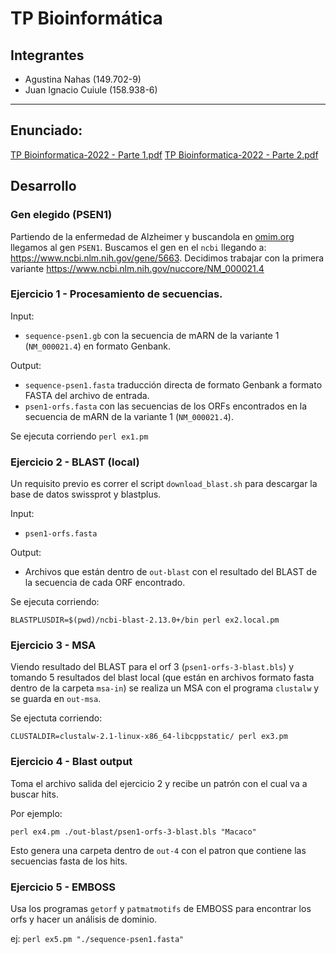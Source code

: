 # TP Bioinformática

## Integrantes

* Agustina Nahas (149.702-9)
* Juan Ignacio Cuiule (158.938-6)

---

## Enunciado:

[TP Bioinformatica-2022 - Parte 1.pdf](./TP%20Bioinformatica-2022%20-%20Parte%201.pdf)
[TP Bioinformatica-2022 - Parte 2.pdf](./TP%20Bioinformatica-2022%20-%20Parte%202.pdf)

## Desarrollo

### Gen elegido (PSEN1)

Partiendo de la enfermedad de Alzheimer y buscandola en [omim.org](https://www.omim.org/) llegamos al gen `PSEN1`. Buscamos el gen en el `ncbi` llegando a: https://www.ncbi.nlm.nih.gov/gene/5663. Decidimos trabajar con la primera variante https://www.ncbi.nlm.nih.gov/nuccore/NM_000021.4

### Ejercicio 1 - Procesamiento de secuencias.

Input:
- `sequence-psen1.gb` con la secuencia de mARN de la variante 1 (`NM_000021.4`) en formato Genbank.

Output:
- `sequence-psen1.fasta` traducción directa de formato Genbank a formato FASTA del archivo de entrada.
- `psen1-orfs.fasta` con las secuencias de los ORFs encontrados en la secuencia de mARN de la variante 1 (`NM_000021.4`).

Se ejecuta corriendo `perl ex1.pm`

### Ejercicio 2 - BLAST (local)

Un requisito previo es correr el script `download_blast.sh` para descargar la base de datos swissprot y blastplus.

Input:
- `psen1-orfs.fasta`

Output:
- Archivos que están dentro de `out-blast` con el resultado del BLAST de la secuencia de cada ORF encontrado.

Se ejecuta corriendo:

`BLASTPLUSDIR=$(pwd)/ncbi-blast-2.13.0+/bin perl ex2.local.pm`

### Ejercicio 3 - MSA

Viendo resultado del BLAST para el orf 3 (`psen1-orfs-3-blast.bls`) y tomando 5 resultados del blast local (que están en archivos formato fasta dentro de la carpeta `msa-in`) se realiza un MSA con el programa `clustalw` y se guarda en `out-msa`.

Se ejectuta corriendo:

`CLUSTALDIR=clustalw-2.1-linux-x86_64-libcppstatic/ perl ex3.pm`

### Ejercicio 4 - Blast output

Toma el archivo salida del ejercicio 2 y recibe un patrón con el cual va a buscar hits.

Por ejemplo:

`perl ex4.pm ./out-blast/psen1-orfs-3-blast.bls "Macaco"`

Esto genera una carpeta dentro de `out-4` con el patron que contiene las secuencias fasta de los hits.

### Ejercicio 5 - EMBOSS

Usa los programas `getorf` y `patmatmotifs` de EMBOSS para encontrar los orfs y hacer un análisis de dominio.

ej:
`perl ex5.pm "./sequence-psen1.fasta"`